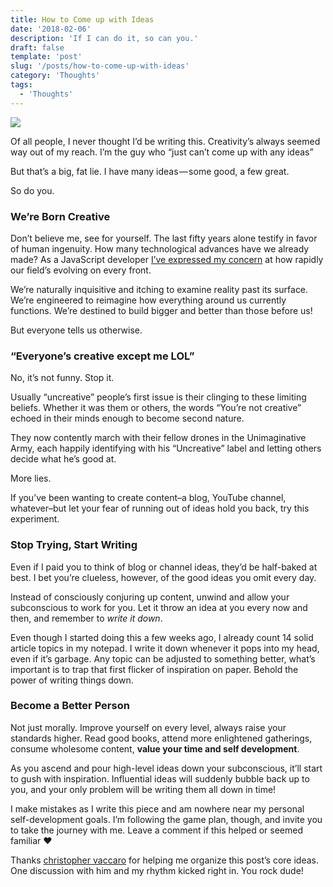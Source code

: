 ```yaml
---
title: How to Come up with Ideas
date: '2018-02-06'
description: 'If I can do it, so can you.'
draft: false
template: 'post'
slug: '/posts/how-to-come-up-with-ideas'
category: 'Thoughts'
tags:
  - 'Thoughts'
---
```


![](https://cdn-images-1.medium.com/max/1600/1*wV2saM1BFsrZN97dvHMReg.jpeg)

Of all people, I never thought I’d be writing this. Creativity’s always seemed way out of my reach. I’m the guy who “just can’t come up with any ideas”

But that’s a big, fat lie. I have many ideas — some good, a few great.

So do you.

### We’re Born Creative

Don’t believe me, see for yourself. The last fifty years alone testify in favor of human ingenuity. How many technological advances have we already made? As a JavaScript developer [I’ve expressed my concern](https://medium.com/techtrument/i-love-coding-tutorials-but-7a3f37f1f5c2) at how rapidly our field’s evolving on every front.

We’re naturally inquisitive and itching to examine reality past its surface. We’re engineered to reimagine how everything around us currently functions. We’re destined to build bigger and better than those before us!

But everyone tells us otherwise.

### “Everyone’s creative except me LOL”

No, it’s not funny. Stop it.

Usually “uncreative” people’s first issue is their clinging to these limiting beliefs. Whether it was them or others, the words “You’re not creative” echoed in their minds enough to become second nature.

They now contently march with their fellow drones in the Unimaginative Army, each happily identifying with his “Uncreative” label and letting others decide what he’s good at.

More lies.

If you’ve been wanting to create content–a blog, YouTube channel, whatever–but let your fear of running out of ideas hold you back, try this experiment.

### Stop Trying, Start Writing

Even if I paid you to think of blog or channel ideas, they’d be half-baked at best. I bet you’re clueless, however, of the good ideas you omit every day.

Instead of consciously conjuring up content, unwind and allow your subconscious to work for you. Let it throw an idea at you every now and then, and remember to _write it down_.

Even though I started doing this a few weeks ago, I already count 14 solid article topics in my notepad. I write it down whenever it pops into my head, even if it’s garbage. Any topic can be adjusted to something better, what’s important is to trap that first flicker of inspiration on paper. Behold the power of writing things down.

### Become a Better Person

Not just morally. Improve yourself on every level, always raise your standards higher. Read good books, attend more enlightened gatherings, consume wholesome content, **value your time and self development**.

As you ascend and pour high-level ideas down your subconscious, it’ll start to gush with inspiration. Influential ideas will suddenly bubble back up to you, and your only problem will be writing them all down in time!

I make mistakes as I write this piece and am nowhere near my personal self-development goals. I’m following the game plan, though, and invite you to take the journey with me. Leave a comment if this helped or seemed familiar ❤️

Thanks [christopher vaccaro](https://medium.com/@emailchrisvaccaro) for helping me organize this post’s core ideas. One discussion with him and my rhythm kicked right in. You rock dude!
